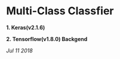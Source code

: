 # **Multi-Class Classfier**

**1. Keras(v2.1.6)**

**2. Tensorflow(v1.8.0) Backgend**

*Jul 11 2018*
